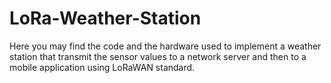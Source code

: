 # LoRa-Weather-Station
Here you may find the code and the hardware used to implement a weather station that transmit the sensor values to a network server and then to a mobile application using LoRaWAN standard.
